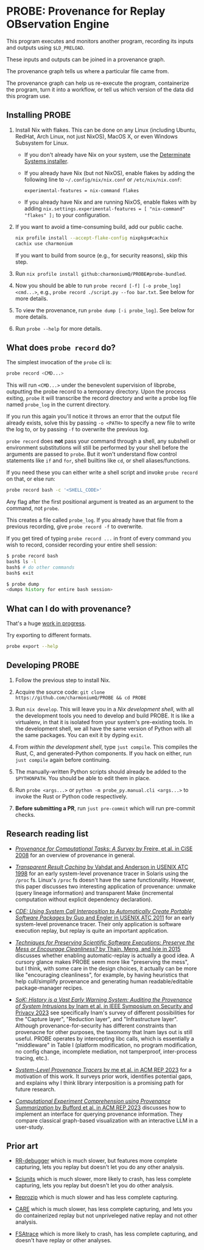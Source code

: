 # PROBE: Provenance for Replay OBservation Engine

This program executes and monitors another program, recording its inputs and outputs using `$LD_PRELOAD`.

These inputs and outputs can be joined in a provenance graph.

The provenance graph tells us where a particular file came from.

The provenance graph can help us re-execute the program, containerize the program, turn it into a workflow, or tell us which version of the data did this program use.

## Installing PROBE

1. Install Nix with flakes. This can be done on any Linux (including Ubuntu, RedHat, Arch Linux, not just NixOS), MacOS X, or even Windows Subsystem for Linux.

   - If you don't already have Nix on your system, use the [Determinate Systems installer](https://install.determinate.systems/).

   - If you already have Nix (but not NixOS), enable flakes by adding the following line to `~/.config/nix/nix.conf` or `/etc/nix/nix.conf`:

     ```
     experimental-features = nix-command flakes
     ```

   - If you already have Nix and are running NixOS, enable flakes with by adding `nix.settings.experimental-features = [ "nix-command" "flakes" ];` to your configuration.

2. If you want to avoid a time-consuming build, add our public cache.

   ```bash
   nix profile install --accept-flake-config nixpkgs#cachix
   cachix use charmonium
   ```

   If you want to build from source (e.g., for security reasons), skip this step.

3. Run `nix profile install github:charmoniumQ/PROBE#probe-bundled`.

4. Now you should be able to run `probe record [-f] [-o probe_log] <cmd...>`, e.g., `probe record ./script.py --foo bar.txt`. See below for more details.

5. To view the provenance, run `probe dump [-i probe_log]`. See below for more details.

6. Run `probe --help` for more details.

## What does `probe record` do?

The simplest invocation of the `probe` cli is:

```bash
probe record <CMD...>
```

This will run `<CMD...>` under the benevolent supervision of libprobe, outputting the probe record to a temporary directory. Upon the process exiting, `probe` it will transcribe the record directory and write a probe log file named `probe_log` in the current directory.

If you run this again you'll notice it throws an error that the output file already exists, solve this by passing `-o <PATH>` to specify a new file to write the log to, or by passing `-f` to overwrite the previous log.

<!--
This is stuff that normal users don't need to know about. Developers may find it useful:

The transcription process can take some time (but usually no more than a few seconds unless disk IO is exceptionally slow) after the program exits, if you don't want to automatically transcribe the record, you can pass the `-n` flag, this will change the default output path from `probe_log` to `probe_record`, and will output a probe record directory that can be transcribed to a probe log later with the `PROBE transcribe` command, however the probe record format is not stable, users are strongly encouraged to have `PROBE record` automatically transcribe the record directory immediately after the process exits. If you do separate the transcription step from recording, then transcription **must** be done on the same machine with the exact same version of the cli (and other constraints, see the [section on serialization formats](https://github.com/charmoniumQ/PROBE/blob/main/probe_src/probe_frontend/README.md#serialization-formats) for more details).
-->


`probe record` does **not** pass your command through a shell, any subshell or environment substitutions will still be performed by your shell before the arguments are passed to `probe`. But it won't understand flow control statements like `if` and `for`, shell builtins like `cd`, or shell aliases/functions.

If you need these you can either write a shell script and invoke `probe record` on that, or else run:

```bash
probe record bash -c '<SHELL_CODE>'
```

Any flag after the first positional argument is treated as an argument to the command, not `probe`.

This creates a file called `probe_log`. If you already have that file from a previous recording, give `probe record -f` to overwrite.

If you get tired of typing `probe record ...` in front of every command you wish to record, consider recording your entire shell session:

``` bash
$ probe record bash
bash$ ls -l
bash$ # do other commands
bash$ exit

$ probe dump
<dumps history for entire bash session> 
```

## What can I do with provenance?

That's a huge [work in progress](https://github.com/charmoniumQ/PROBE/pulls).

Try exporting to different formats.


``` bash
probe export --help
```

## Developing PROBE

1. Follow the previous step to install Nix.

2. Acquire the source code: `git clone https://github.com/charmoniumQ/PROBE && cd PROBE`

3. Run `nix develop`. This will leave you in a _Nix development shell_, with all the development tools you need to develop and build PROBE. It is like a virtualenv, in that it is isolated from your system's pre-existing tools. In the development shell, we all have the same version of Python with all the same packages. You can exit it by dyping `exit`.

4. From _within the development shell_, type `just compile`. This compiles the Rust, C, and generated-Python components. If you hack on either, run `just compile` again before continuing.

5. The manually-written Python scripts should already be added to the `$PYTHONPATH`. You should be able to edit them in place.

6. Run `probe <args...>` or `python -m probe_py.manual.cli <args...>` to invoke the Rust or Python code respectively.

7. **Before submitting a PR**, run `just pre-commit` which will run pre-commit checks.

## Research reading list

- [_Provenance for Computational Tasks: A Survey_ by Freire, et al. in  CiSE 2008](https://sci.utah.edu/~csilva/papers/cise2008a.pdf) for an overview of provenance in general.

- [_Transparent Result Caching_ by Vahdat and Anderson in USENIX ATC 1998](https://www.usenix.org/legacy/publications/library/proceedings/usenix98/full_papers/vahdat/vahdat.pdf) for an early system-level provenance tracer in Solaris using the `/proc` fs. Linux's `/proc` fs doesn't have the same functionality. However, this paper discusses two interesting application of provenance: unmake  (query lineage information) and transparent Make (incremental computation without explicit dependency declaration).

- [_CDE: Using System Call Interposition to Automatically Create Portable Software Packages_ by Guo and Engler in USENIX ATC 2011](https://www.usenix.org/legacy/events/atc11/tech/final_files/GuoEngler.pdf) for an early system-level provenance tracer. Their only application is software execution replay, but replay is quite an important application.

- [_Techniques for Preserving Scientific Software Executions: Preserve the Mess or Encourage Cleanliness?_ by Thain, Meng, and Ivie in 2015 ](https://curate.nd.edu/articles/journal_contribution/Techniques_for_Preserving_Scientific_Software_Executions_Preserve_the_Mess_or_Encourage_Cleanliness_/24824439?file=43664937) discusses whether enabling automatic-replay is actually a good idea. A cursory glance makes PROBE seem more like "preserving the mess", but I think, with some care in the design choices, it actually can be more like "encouraging cleanliness", for example, by having heuristics that help cull/simplify provenance and generating human readable/editable package-manager recipes.

- [_SoK: History is a Vast Early Warning System: Auditing the Provenance of System Intrusions_ by Inam et al. in IEEE Symposium on Security and Privacy 2023](https://adambates.org/documents/Inam_Oakland23.pdf) see specifically Inam's survey of different possibilities for the "Capture layer", "Reduction layer", and "Infrastructure layer". Although provenance-for-security has different constraints than provenacne for other purposes, the taxonomy that Inam lays out is still useful. PROBE operates by intercepting libc calls, which is essentially a "middleware" in Table I (platform modification, no program modification, no config change, incomplete mediation, not tamperproof, inter-process tracing, etc.).

- [_System-Level Provenance Tracers_ by me et al. in ACM REP 2023](./docs/acm-rep-pres.pdf) for a motivation of this work. It surveys prior work, identifies potential gaps, and explains why I think library interposition is a promising path for future research.

- [_Computational Experiment Comprehension using Provenance Summarization_ by Bufford et al. in ACM REP 2023](https://dl.acm.org/doi/pdf/10.1145/3641525.3663617) discusses how to implement an interface for querying provenance information. They compare classical graph-based visualization with an interactive LLM in a user-study.

## Prior art

- [RR-debugger](https://github.com/rr-debugger/rr) which is much slower, but features more complete capturing, lets you replay but doesn't let you do any other analysis.

- [Sciunits](https://github.com/depaul-dice/sciunit) which is much slower, more likely to crash, has less complete capturing, lets you replay but doesn't let you do other analysis.

- [Reprozip](https://www.reprozip.org/) which is much slower and has less complete capturing.

- [CARE](https://proot-me.github.io/care/) which is much slower, has less complete capturing, and lets you do containerized replay but not unpriveleged native replay and not other analysis.

- [FSAtrace](https://github.com/jacereda/fsatrace) which is more likely to crash, has less complete capturing, and doesn't have replay or other analyses.
